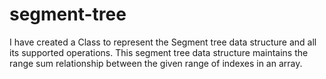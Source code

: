 # segment-tree
I have created a Class to represent the Segment tree data structure and all its supported operations. This segment tree data structure maintains the range sum relationship between the given range of indexes in an array.

